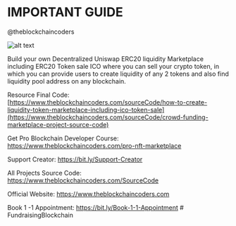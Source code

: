 # IMPORTANT GUIDE

@theblockchaincoders

![alt text](https://www.daulathussain.com/wp-content/uploads/2023/04/crowd-funding-marketplace.jpg)

Build your own Decentralized Uniswap ERC20 liquidity Marketplace including ERC20 Token sale ICO where you can sell your crypto token, in which you can provide users to create liquidity of any 2 tokens and also find liquidity pool address on any blockchain.

Resource Final Code: [https://www.theblockchaincoders.com/sourceCode/how-to-create-liquidity-token-marketplace-including-ico-token-sale](https://www.theblockchaincoders.com/sourceCode/crowd-funding-marketplace-project-source-code)


Get Pro Blockchain Developer Course: https://www.theblockchaincoders.com/pro-nft-marketplace

Support Creator: https://bit.ly/Support-Creator

All Projects Source Code: https://www.theblockchaincoders.com/SourceCode

Official Website: https://www.theblockchaincoders.com

Book 1 -1 Appointment: https://bit.ly/Book-1-1-Appointment
#   F u n d r a i s i n g B l o c k c h a i n  
 